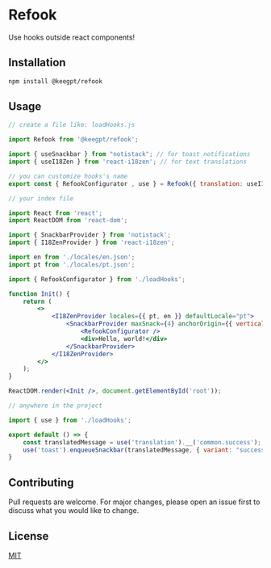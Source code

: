 # Refook

Use hooks outside react components!

## Installation

```bash
npm install @keegpt/refook
```

## Usage

```jsx
// create a file like: loadHooks.js

import Refook from '@keegpt/refook';

import { useSnackbar } from "notistack"; // for toast notifications
import { useI18Zen } from 'react-i18zen'; // for text translations

// you can customize hooks's name
export const { RefookConfigurator , use } = Refook({ translation: useI18Zen, toast: useSnackbar });
```
```jsx
// your index file

import React from 'react';
import ReactDOM from 'react-dom';

import { SnackbarProvider } from 'notistack';
import { I18ZenProvider } from 'react-i18zen';

import en from './locales/en.json';
import pt from './locales/pt.json';

import { RefookConfigurator } from './loadHooks';

function Init() {
    return (
        <>
            <I18ZenProvider locales={{ pt, en }} defaultLocale="pt">
                <SnackbarProvider maxSnack={4} anchorOrigin={{ vertical: 'top', horizontal: 'right', }}>
                    <RefookConfigurator />
                    <div>Hello, world!</div>
                </SnackbarProvider>
            </I18ZenProvider>
        </>
    );
}

ReactDOM.render(<Init />, document.getElementById('root'));
```
```jsx
// anywhere in the project

import { use } from './loadHooks';

export default () => {
    const translatedMessage = use('translation').__('common.success');
    use('toast').enqueueSnackbar(translatedMessage, { variant: "success" });
}

```

## Contributing
Pull requests are welcome. For major changes, please open an issue first to discuss what you would like to change.

## License
[MIT](https://choosealicense.com/licenses/mit/)